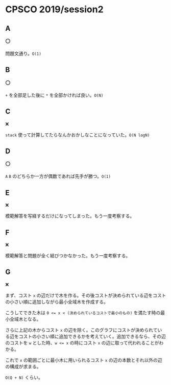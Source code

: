 # CPSCO 2019/session2

## A

:o:

問題文通り。`O(1)`

## B

:o:

`+` を全部足した後に `*` を全部かければ良い。`O(N)`

## C

:x:

`stack` 使って計算してたらなんかおかしなことになっていた。`O(N logN)`

## D

:o:

`A` `B` のどちらか一方が偶数であれば先手が勝つ。`O(1)`

## E

:x:

模範解答を写経するだけになってしまった。もう一度考察する。

## F

:x:

模範解答と問題が全く結びつかなかった。もう一度考察する。

## G

:x:

まず、コスト `x` の辺だけで木を作る。その後コストが決められている辺をコストの小さい順に追加しながら最小全域木を作成する。

こうしてできた木は `0 <= x < (決められているコストで最小のもの)` を満たす時の最小全域木となる。

さらに上記の木からコスト `x` の辺を除く。このグラフにコストが決められている辺をコストの小さい順に追加できるかを考えていく。追加できるなら、その辺のコストを `w` とした時、`w <= x` の時にコスト `x` の辺に取って代われることがわかる。

これで `x` の範囲ごとに最小木に用いられるコスト `x` の辺の本数とそれ以外の辺の構成が求まる。

`O(Q + N)` くらい。
